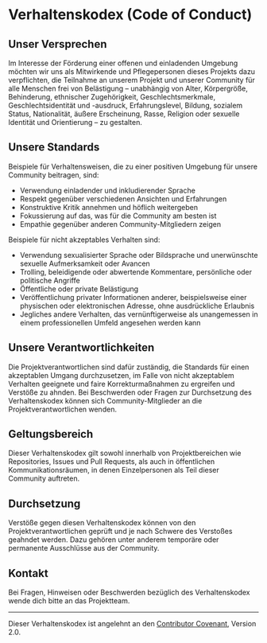 # Verhaltenskodex (Code of Conduct)

## Unser Versprechen

Im Interesse der Förderung einer offenen und einladenden Umgebung möchten wir uns als Mitwirkende und Pflegepersonen dieses Projekts dazu verpflichten, die Teilnahme an unserem Projekt und unserer Community für alle Menschen frei von Belästigung – unabhängig von Alter, Körpergröße, Behinderung, ethnischer Zugehörigkeit, Geschlechtsmerkmale, Geschlechtsidentität und -ausdruck, Erfahrungslevel, Bildung, sozialem Status, Nationalität, äußere Erscheinung, Rasse, Religion oder sexuelle Identität und Orientierung – zu gestalten.

## Unsere Standards

Beispiele für Verhaltensweisen, die zu einer positiven Umgebung für unsere Community beitragen, sind:

- Verwendung einladender und inkludierender Sprache
- Respekt gegenüber verschiedenen Ansichten und Erfahrungen
- Konstruktive Kritik annehmen und höflich weitergeben
- Fokussierung auf das, was für die Community am besten ist
- Empathie gegenüber anderen Community-Mitgliedern zeigen

Beispiele für nicht akzeptables Verhalten sind:

- Verwendung sexualisierter Sprache oder Bildsprache und unerwünschte sexuelle Aufmerksamkeit oder Avancen
- Trolling, beleidigende oder abwertende Kommentare, persönliche oder politische Angriffe
- Öffentliche oder private Belästigung
- Veröffentlichung privater Informationen anderer, beispielsweise einer physischen oder elektronischen Adresse, ohne ausdrückliche Erlaubnis
- Jegliches andere Verhalten, das vernünftigerweise als unangemessen in einem professionellen Umfeld angesehen werden kann

## Unsere Verantwortlichkeiten

Die Projektverantwortlichen sind dafür zuständig, die Standards für einen akzeptablen Umgang durchzusetzen, im Falle von nicht akzeptablem Verhalten geeignete und faire Korrekturmaßnahmen zu ergreifen und Verstöße zu ahnden. Bei Beschwerden oder Fragen zur Durchsetzung des Verhaltenskodex können sich Community-Mitglieder an die Projektverantwortlichen wenden.

## Geltungsbereich

Dieser Verhaltenskodex gilt sowohl innerhalb von Projektbereichen wie Repositories, Issues und Pull Requests, als auch in öffentlichen Kommunikationsräumen, in denen Einzelpersonen als Teil dieser Community auftreten.

## Durchsetzung

Verstöße gegen diesen Verhaltenskodex können von den Projektverantwortlichen geprüft und je nach Schwere des Verstoßes geahndet werden. Dazu gehören unter anderem temporäre oder permanente Ausschlüsse aus der Community.

## Kontakt

Bei Fragen, Hinweisen oder Beschwerden bezüglich des Verhaltenskodex wende dich bitte an das Projektteam.

---

Dieser Verhaltenskodex ist angelehnt an den [Contributor Covenant](https://www.contributor-covenant.org/), Version 2.0.
